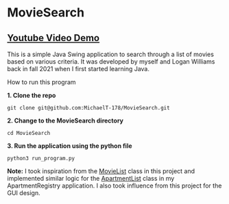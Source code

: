 # MovieSearch
## <u>[Youtube Video Demo](https://youtu.be/59DaUBc8jeM?si=pWFo1a1YBA5wndXN)</u>

This is a simple Java Swing application to search through a list of movies based 
on various criteria. It was developed by myself and Logan Williams back in fall 2021
when I first started learning Java.

How to run this program 


**1. Clone the repo**
```
git clone git@github.com:MichaelT-178/MovieSearch.git
```

**2. Change to the MovieSearch directory**
```
cd MovieSearch
```

**3. Run the application using the python file**
```
python3 run_program.py
```

**Note:** I took inspiration from the [MovieList](https://github.com/MichaelT-178/MovieSearch/blob/main/src/MovieList.java) class in this project and implemented similar
logic for the [ApartmentList](https://github.com/MichaelT-178/ApartmentRegistry/blob/main/src/ApartmentList.java) class in my ApartmentRegistry application. I also took influence from this project for the GUI design.